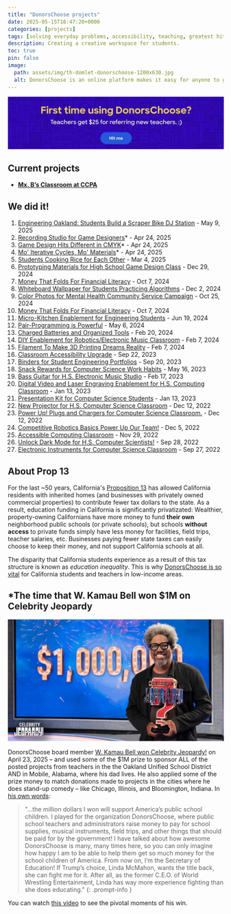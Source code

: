 ```yaml
---
title: "DonorsChoose projects"
date: 2025-05-15T16:47:20+0000
categories: [projects]
tags: [solving everyday problems, accessibility, teaching, greatest hits]
description: Creating a creative workspace for students.
toc: true
pin: false
image:
  path: assets/img/th-domlet-donorschoose-1200x630.jpg
  alt: DonorsChoose is an online platform makes it easy for anyone to give directly to a classroom in need.
---
```


[![I can help new teachers get started with DonorsChoose!](assets/img/donorschoose-share-link.jpg)](https://share.donorschoose.org/76MrwJ)

## Current projects

- [**Mx. B’s Classroom at CCPA**](https://www.donorschoose.org/mxb)

## We did it!

1. [Engineering Oakland: Students Build a Scraper Bike DJ Station](https://www.donorschoose.org/project/engineering-oakland-students-build-a-sc/9287964/?utm_source=dc&utm_medium=page&utm_campaign=project&utm_term=teacher_8637964&rf=page-dc-2025-06-project-teacher_8637964&challengeid=22010160) - May 9, 2025
1. [Recording Studio for Game Designers](https://www.donorschoose.org/project/recording-studio-for-game-designers/8952788/)\* - Apr 24, 2025
1. [Game Design Hits Different in CMYK](https://www.donorschoose.org/project/game-design-hits-different-in-cmyk/9061011/)\* - Apr 24, 2025
1. [Mo' Iterative Cycles, Mo' Materials](https://www.donorschoose.org/project/mo-iterative-cycles-mo-materials/9141217/)\* - Apr 24, 2025
1. [Students Cooking Rice for Each Other](https://www.donorschoose.org/project/students-cooking-rice-for-each-other/9138316/) - Mar 4, 2025
1. [Prototyping Materials for High School Game Design Class](https://www.donorschoose.org/project/prototyping-materials-for-high-school-ga/9000627/) - Dec 29, 2024
1. [Money That Folds For Financial Literacy](https://www.donorschoose.org/project/money-that-folds-for-financial-literacy/8780906/) - Oct 7, 2024
1. [Whiteboard Wallpaper for Students Practicing Algorithms](https://www.donorschoose.org/project/whiteboard-wallpaper-for-students-practi/8810398/?rf=link-dc-2024-12-teacher_profile-teacher_8637964&challengeid=22010160&utm_source=dc&utm_medium=page&utm_campaign=project&utm_term=teacher_8637964) - Dec 2, 2024
1. [Color Photos for Mental Health Community Service Campaign](https://www.donorschoose.org/project/color-photos-for-mental-health-community/8861277/?rf=link-dc-2024-12-teacher_profile-teacher_8637964&challengeid=22010160&utm_source=dc&utm_medium=page&utm_campaign=project&utm_term=teacher_8637964) - Oct 25, 2024
1. [Money That Folds For Financial Literacy](https://www.donorschoose.org/project/money-that-folds-for-financial-literacy/8780906/?rf=link-dc-2024-12-teacher_profile-teacher_8637964&challengeid=22010160&utm_source=dc&utm_medium=page&utm_campaign=project&utm_term=teacher_8637964) - Oct 7, 2024
1. [Micro-Kitchen Enablement for Engineering Students](https://www.donorschoose.org/project/micro-kitchen-enablement-for-engineering/8451330/?utm_source=dc&utm_medium=page&utm_campaign=project&utm_term=teacher_8637964&rf=page-dc-2024-09-project-teacher_8637964&challengeid=22010160) - Jun 19, 2024
1. [Pair-Programming is Powerful](https://www.donorschoose.org/project/pair-programming-is-powerful/8225041/) - May 6, 2024
1. [Charged Batteries and Organized Tools](https://www.donorschoose.org/project/charged-batteries-and-organized-tools/8210667/) - Feb 20, 2024
1. [DIY Enablement for Robotics/Electronic Music Classroom](https://www.donorschoose.org/project/diy-enablement-for-roboticselectronic-m/7930042/) - Feb 7, 2024
1. [Filament To Make 3D Printing Dreams Reality](https://www.donorschoose.org/project/filament-to-make-3d-printing-dreams-real/8161598/) - Feb 7, 2024
1. [Classroom Accessibility Upgrade](https://www.donorschoose.org/project/classroom-accessibility-upgrade/7422309/) - Sep 22, 2023
1. [Binders for Student Engineering Portfolios](https://www.donorschoose.org/project/binders-for-student-engineering-portfoli/7489270/) - Sep 20, 2023
1. [Snack Rewards for Computer Science Work Habits](https://www.donorschoose.org/project/snack-rewards-for-computer-science-work/7206584/) - May 16, 2023
1. [Bass Guitar for H.S. Electronic Music Studio](https://www.donorschoose.org/project/bass-guitar-for-hs-electronic-music-st/7167227/) - Feb 17, 2023
1. [Digital Video and Laser Engraving Enablement for H.S. Computing Classroom](https://www.donorschoose.org/project/digital-video-and-laser-engraving-enable/7091335/) - Jan 13, 2023
1. [Presentation Kit for Computer Science Students](https://www.donorschoose.org/project/presentation-kit-for-computer-science-st/7079592/) - Jan 13, 2023
1. [New Projector for H.S. Computer Science Classroom](https://www.donorschoose.org/project/new-projector-for-hs-computer-science/7075293/) - Dec 12, 2022
1. [Power Up\! Plugs and Chargers for Computer Science Classroom.](https://www.donorschoose.org/project/power-up-plugs-and-chargers-for-compute/7074323/) - Dec 12, 2022
1. [Competitive Robotics Basics Power Up Our Team\!](https://www.donorschoose.org/project/competitive-robotics-basics-power-up-our/6934775/) - Dec 5, 2022
1. [Accessible Computing Classroom](https://www.donorschoose.org/project/accessible-computing-classroom/7046157/) - Nov 29, 2022
1. [Unlock Dark Mode for H.S. Computer Scientists\!](https://www.donorschoose.org/project/unlock-dark-mode-for-hs-computer-scien/6868466/) - Sep 28, 2022
1. [Electronic Instruments for Computer Science Classroom](https://www.donorschoose.org/project/electronic-instruments-for-computer-scie/6864039/) - Sep 27, 2022

## About Prop 13

For the last ~50 years, California's [Proposition&nbsp;13](https://www.strongtowns.org/journal/2018/7/20/mapping-the-effects-of-californias-prop-13) has allowed California residents with inherited homes (and businesses with privately owned commercial properties) to contribute fewer tax dollars to the state. As a result, education funding in California is significantly privatizated: Wealthier, property-owning Californians have more money to fund **their own** neighborhood public schools (or private schools), but schools **without access** to private funds simply have less money for facilities, field trips, teacher salaries, etc. Businesses paying fewer state taxes can easily choose to keep their money, and not support California schools at all.

The disparity that California students experience as a result of this tax structure is known as _education&nbsp;inequality_. This is why [DonorsChoose is so vital](https://www.donorschoose.org/mxb) for California students and teachers in low-income areas.

## \*The time that W. Kamau Bell won $1M on Celebrity Jeopardy

![test](assets/img/donorschoose-kamau-jeopardy.jpg)

DonorsChoose board member [W. Kamau Bell won Celebrity Jeopardy!](https://oaklandside.org/2025/04/24/w-kamau-bell-donates-his-celebrity-jeopardy-winnings-to-oakland-schools/) on April 23, 2025 – and used some of the $1M prize to sponsor ALL of the posted projects from teachers in the the Oakland Unified School District AND in Mobile, Alabama, where his dad lives. He also applied some of the prize money to match donations made to projects in the cities where he does stand-up comedy – like Chicago, Illinois, and Bloomington, Indiana. In [his own words](https://www.jeopardy.com/jbuzz/tournament-stories/w-kamau-bell-i-won-celebrity-jeopardy):

> "...the million dollars I won will support America’s public school children. I played for the organization DonorsChoose, where public school teachers and administrators raise money to pay for school supplies, musical instruments, field trips, and other things that should be paid for by the government! I have talked about how awesome DonorsChoose is many, many times here, so you can only imagine how happy I am to be able to help them get so much money for the school children of America. From now on, I’m the Secretary of Education! If Trump’s choice, Linda McMahon, wants the title back, she can fight me for it. After all, as the former C.E.O. of World Wrestling Entertainment, Linda has way more experience fighting than she does educating."
> {: .prompt-info }

You can watch [this video](https://www.youtube.com/watch?v=VLPk2r2qD7A) to see the pivotal moments of his win.
